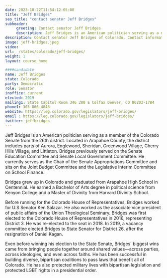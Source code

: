 ```yaml
---
date: 2023-10-22T11:54:12-05:00
title: "Jeff Bridges"
seo_title: "contact senator Jeff Bridges"
subheader:
     greeting: Contact senator Jeff Bridges
     description: Jeff Bridges is an American politician serving as a member of the Colorado Senate from the 26th district. Located in Arapahoe County, the district includes parts of Aurora, Englewood, Sheridan, Greenwood Village, Cherry Hills Village, and Littleton.
description: Contact senator Jeff Bridges of Colorado. Contact information for Jeff Bridges includes email address, phone number, and mailing address.
image: jeff-bridges.jpeg
video:
url:  /states/colorado/jeff-bridges/
weight: 1
layout: course_home

####candidate
name: Jeff Bridges
state: Colorado
party: Democratic
role: Senator
inoffice: current
elected: 2019
mailing1: State Capitol Room 346 200 E Colfax Denver, CO 80203-1784
phone1: 303-866-4846
website: https://leg.colorado.gov/legislators/jeff-bridges/
email : https://leg.colorado.gov/legislators/jeff-bridges/
twitter: jeffbridges
---
```


Jeff Bridges is an American politician serving as a member of the Colorado Senate from the 26th district. Located in Arapahoe County, the district includes parts of Aurora, Englewood, Sheridan, Greenwood Village, Cherry Hills Village, and Littleton. Bridges previously served on the Senate Education Committee and Senate Local Government Committee. He currently serves as the Chair of the Senate Appropriations Committee and sits on the Joint Budget Committee and the Legislative Interim Committee on School Finance.

Bridges grew up in Colorado and graduated from Arapahoe High School in Centennial. He earned a Bachelor of Arts degree in political science from Kenyon College and a Master of Divinity from Harvard Divinity School.

Before running for the Colorado House of Representatives, Bridges worked for U.S Senator Ken Salazar. He also worked as the associate vice president of public affairs of the Union Theological Seminary. Bridges was first elected to the Colorado House of Representatives in 2016, representing District 3. He was re-elected to the seat in 2018. In 2019, a vacancy committee elected Bridges to State Senator for District 26, after the resignation of Daniel Kagan.

Even before winning his election to the State Senate, Bridges' biggest wins came from bringing people together around shared values—across parties, across ideologies, and even across faiths. He has been successful in building diverse, bipartisan coalitions to pass laws that benefit all of Colorado. He has also protected military lives with bipartisan legislation and protected LGBT rights in a presidential order.

